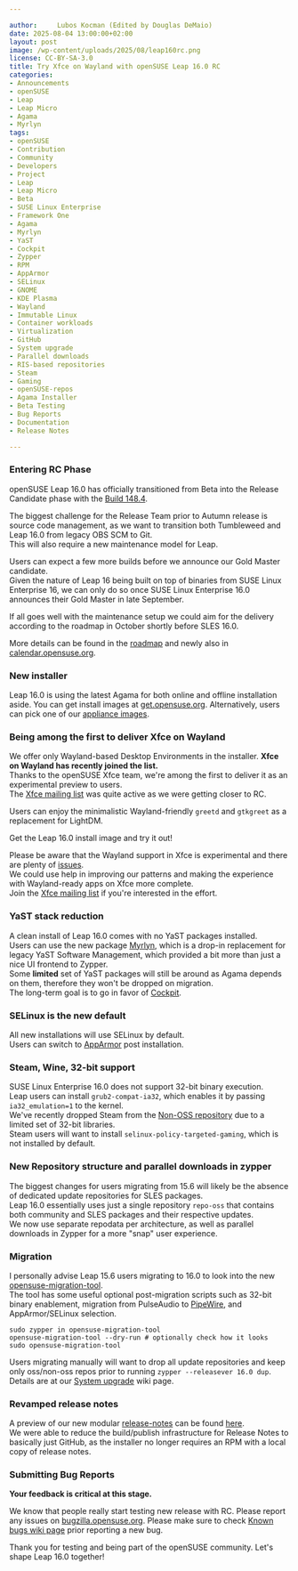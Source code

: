 ```yaml
---

author: 	Lubos Kocman (Edited by Douglas DeMaio)
date: 2025-08-04 13:00:00+02:00
layout: post
image: /wp-content/uploads/2025/08/leap160rc.png
license: CC-BY-SA-3.0
title: Try Xfce on Wayland with openSUSE Leap 16.0 RC
categories:
- Announcements
- openSUSE
- Leap
- Leap Micro 
- Agama 
- Myrlyn 
tags:
- openSUSE 
- Contribution 
- Community 
- Developers 
- Project 
- Leap 
- Leap Micro 
- Beta 
- SUSE Linux Enterprise 
- Framework One 
- Agama 
- Myrlyn 
- YaST 
- Cockpit 
- Zypper 
- RPM
- AppArmor 
- SELinux 
- GNOME 
- KDE Plasma 
- Wayland 
- Immutable Linux 
- Container workloads 
- Virtualization
- GitHub 
- System upgrade 
- Parallel downloads 
- RIS-based repositories
- Steam 
- Gaming 
- openSUSE-repos 
- Agama Installer 
- Beta Testing
- Bug Reports 
- Documentation
- Release Notes

---
```


### Entering RC Phase
openSUSE Leap 16.0 has officially transitioned from Beta into the Release Candidate phase with the [Build 148.4](https://openqa.opensuse.org/group_overview/129).

The biggest challenge for the Release Team prior to Autumn release is source code management, as we want to transition both Tumbleweed and Leap 16.0 from legacy OBS SCM to Git.  
This will also require a new maintenance model for Leap.

Users can expect a few more builds before we announce our Gold Master candidate.  
Given the nature of Leap 16 being built on top of binaries from SUSE Linux Enterprise 16, we can only do so once SUSE Linux Enterprise 16.0 announces their Gold Master in late September.

If all goes well with the maintenance setup we could aim for the delivery according to the roadmap in October shortly before SLES 16.0.

More details can be found in the [roadmap](https://en.opensuse.org/openSUSE:Roadmap#Schedule_for_Leap_16.0) and newly also in [calendar.opensuse.org](https://calendar.opensuse.org/teams/product-schedule).

### New installer

Leap 16.0 is using the latest Agama for both online and offline installation aside.
You can get install images at [get.opensuse.org](https://get.opensuse.org/leap/16.0/). Alternatively, users can pick one of our [appliance images](https://download.opensuse.org/distribution/leap/16.0/appliances/iso/).

### Being among the first to deliver Xfce on Wayland

We offer only Wayland-based Desktop Environments in the installer. **Xfce on Wayland has recently joined the list.**  
Thanks to the openSUSE Xfce team, we're among the first to deliver it as an experimental preview to users.  
The [Xfce mailing list](https://lists.opensuse.org/archives/list/xfce@lists.opensuse.org/) was quite active as we were getting closer to RC.

Users can enjoy the minimalistic Wayland-friendly `greetd` and `gtkgreet` as a replacement for LightDM.

Get the Leap 16.0 install image and try it out!

Please be aware that the Wayland support in Xfce is experimental and there are plenty of [issues](https://en.opensuse.org/openSUSE:Known_bugs_16.0#Experimental_Xfce_on_Wayland).  
We could use help in improving our patterns and making the experience with Wayland-ready apps on Xfce more complete.  
Join the [Xfce mailing list](https://lists.opensuse.org/manage/lists/xfce.lists.opensuse.org/) if you're interested in the effort.

### YaST stack reduction

A clean install of Leap 16.0 comes with no YaST packages installed.  
Users can use the new package [Myrlyn](https://github.com/shundhammer/myrlyn), which is a drop-in replacement for legacy YaST Software Management, which provided a bit more than just a nice UI frontend to Zypper.  
Some **limited** set of YaST packages will still be around as Agama depends on them, therefore they won't be dropped on migration.  
The long-term goal is to go in favor of [Cockpit](https://cockpit-project.org/).

### SELinux is the new default

All new installations will use SELinux by default.  
Users can switch to [AppArmor](https://en.opensuse.org/SDB:AppArmor#Switching_from_SELinux_to_AppArmor_for_Leap_16.0_and_Tumbleweed) post installation.

### Steam, Wine, 32-bit support

SUSE Linux Enterprise 16.0 does not support 32-bit binary execution.  
Leap users can install `grub2-compat-ia32`, which enables it by passing `ia32_emulation=1` to the kernel.  
We've recently dropped Steam from the [Non-OSS repository](https://en.opensuse.org/Package_repositories#Non-OSS) due to a limited set of 32-bit libraries.  
Steam users will want to install `selinux-policy-targeted-gaming`, which is not installed by default.

### New Repository structure and parallel downloads in zypper

The biggest changes for users migrating from 15.6 will likely be the absence of dedicated update repositories for SLES packages.  
Leap 16.0 essentially uses just a single repository `repo-oss` that contains both community and SLES packages and their respective updates.  
We now use separate repodata per architecture, as well as parallel downloads in Zypper for a more "snap" user experience.

### Migration

I personally advise Leap 15.6 users migrating to 16.0 to look into the new [opensuse-migration-tool](https://github.com/openSUSE/opensuse-migration-tool).  
The tool has some useful optional post-migration scripts such as 32-bit binary enablement, migration from PulseAudio to [PipeWire](https://en.opensuse.org/openSUSE:Pipewire#Installation), and AppArmor/SELinux selection.

```
sudo zypper in opensuse-migration-tool
opensuse-migration-tool --dry-run # optionally check how it looks
sudo opensuse-migration-tool
```

Users migrating manually will want to drop all update repositories and keep only oss/non-oss repos prior to running `zypper --releasever 16.0 dup`.  
Details are at our [System upgrade](https://en.opensuse.org/SDB:System_upgrade) wiki page.

### Revamped release notes

A preview of our new modular [release-notes](https://github.com/SUSE/release-notes) can be found [here](https://susedoc.github.io/release-notes/leap-16.0/html/release-notes/index.html).  
We were able to reduce the build/publish infrastructure for Release Notes to basically just GitHub, as the installer no longer requires an RPM with a local copy of release notes.

### Submitting Bug Reports

**Your feedback is critical at this stage.**  

We know that people really start testing new release with RC.
Please report any issues on [bugzilla.opensuse.org](https://en.opensuse.org/openSUSE:Submitting_bug_reports).
Please make sure to check [Known bugs wiki page](https://en.opensuse.org/openSUSE:Known_bugs_16.0) prior reporting a new bug.

Thank you for testing and being part of the openSUSE community. Let's shape Leap 16.0 together!

<meta name="openSUSE, Leap 16, Leap Micro 6.2, SUSE Linux Enterprise, Agama installer, Myrlyn, YaST phased out, Linux transition, SELinux, AppArmor, Wayland, RPM 4.20, Zypper, Cockpit, GNU Health, SLE Framework One, container workloads, immutable Linux, system upgrade, parallel downloads, Linux beta testing" content="HTML,CSS,XML,JavaScript">
